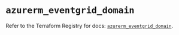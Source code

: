 # `azurerm_eventgrid_domain`

Refer to the Terraform Registry for docs: [`azurerm_eventgrid_domain`](https://registry.terraform.io/providers/hashicorp/azurerm/4.5.0/docs/resources/eventgrid_domain).
